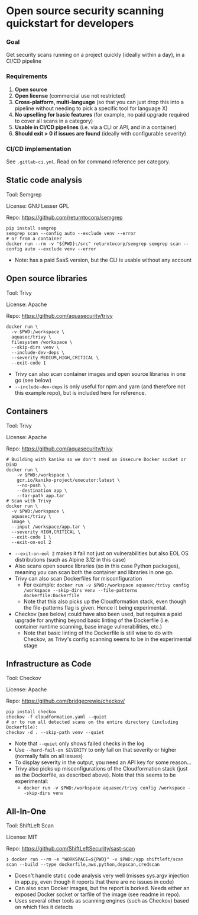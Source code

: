 # Open source security scanning quickstart for developers
### Goal
Get security scans running on a project quickly (ideally within a day), in a CI/CD pipeline

### Requirements
1. **Open source**
2. **Open license** (commercial use not restricted)
3. **Cross-platform, multi-language** (so that you can just drop this into a pipeline without needing to pick a specific tool for language X)
4. **No upselling for basic features** (for example, no paid upgrade required to cover all scans in a category)
5. **Usable in CI/CD pipelines** (i.e. via a CLI or API, and in a container)
6. **Should exit > 0 if issues are found** (ideally with configurable severity)

### CI/CD implementation
See `.gitlab-ci.yml`. Read on for command reference per category.

## Static code analysis
Tool: Semgrep

License: GNU Lesser GPL

Repo: https://github.com/returntocorp/semgrep

```
pip install semgrep
semgrep scan --config auto --exclude venv --error
# or from a container
docker run --rm -v "${PWD}:/src" returntocorp/semgrep semgrep scan --config auto --exclude venv --error
```
- Note: has a paid SaaS version, but the CLI is usable without any account

## Open source libraries
Tool: Trivy

License: Apache

Repo: https://github.com/aquasecurity/trivy

```
docker run \
  -v $PWD:/workspace \
  aquasec/trivy \
  filesystem /workspace \
  --skip-dirs venv \
  --include-dev-deps \
  --severity MEDIUM,HIGH,CRITICAL \
  --exit-code 1
```
- Trivy can also scan container images and open source libraries in one go (see below)
- `--include-dev-deps` is only useful for npm and yarn (and therefore not this example repo), but is included here for reference.

## Containers
Tool: Trivy

License: Apache

Repo: https://github.com/aquasecurity/trivy

```
# Building with kaniko so we don't need an insecure Docker socket or DinD
docker run \
    -v $PWD:/workspace \
    gcr.io/kaniko-project/executor:latest \
    --no-push \
    --destination app \
    --tar-path app.tar
# Scan with Trivy
docker run \
  -v $PWD:/workspace \
  aquasec/trivy \
  image \
  --input /workspace/app.tar \
  --severity HIGH,CRITICAL \
  --exit-code 1 \
  --exit-on-eol 2
```
- `--exit-on-eol 2` makes it fail not just on vulnerabilities but also EOL OS distributions (such as Alpine 3.12 in this case)
- Also scans open source libraries (so in this case Python packages), meaning you can scan both the container and libraries in one go.
- Trivy can also scan Dockerfiles for misconfiguration 
  - For example: `docker run -v $PWD:/workspace aquasec/trivy config /workspace --skip-dirs venv --file-patterns dockerfile:Dockerfile`
  - Note that this also picks up the Cloudformation stack, even though the file-patterns flag is given. Hence it being experimental.
- Checkov (see below) could have also been used, but requires a paid upgrade for anything beyond basic linting of the Dockerfile (i.e. container runtime scanning, base image vulnerabilities, etc.)
  - Note that basic linting of the Dockerfile is still wise to do with Checkov, as Trivy's config scanning seems to be in the experimental stage

## Infrastructure as Code
Tool: Checkov

License: Apache

Repo: https://github.com/bridgecrewio/checkov/

```
pip install checkov
checkov -f cloudformation.yaml --quiet
# or to run all detected scans on the entire directory (including Dockerfile):
checkov -d . --skip-path venv --quiet
```
- Note that `--quiet` only shows failed checks in the log
- Use `--hard-fail-on SEVERITY` to only fail on that severity or higher (normally fails on all issues)
- To display severity in the output, you need an API key for some reason...
- Trivy also picks up misconfigurations of the Cloudformation stack (just as the Dockerfile, as described above). Note that this seems to be experimental:
  - `docker run -v $PWD:/workspace aquasec/trivy config /workspace --skip-dirs venv`

## All-In-One
Tool: ShiftLeft Scan

License: MIT

Repo: https://github.com/ShiftLeftSecurity/sast-scan

```
❯ docker run --rm -e "WORKSPACE=${PWD}" -v $PWD:/app shiftleft/scan scan --build --type dockerfile,aws,python,depscan,credscan
```
- Doesn't handle static code analysis very well (misses sys.argv injection in app.py, even though it reports that there are no issues in code)
- Can also scan Docker images, but the report is borked. Needs either an exposed Docker socket or tarfile of the image (see readme in repo).
- Uses several other tools as scanning engines (such as Checkov) based on which files it detects

